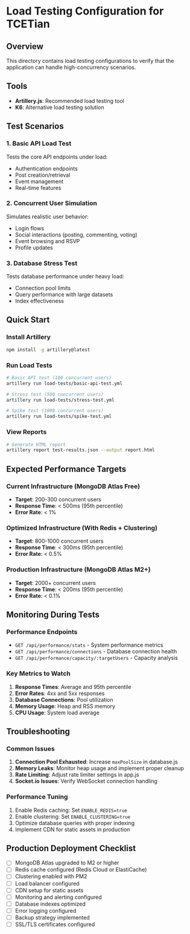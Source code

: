 # Load Testing Configuration for TCETian

## Overview
This directory contains load testing configurations to verify that the application can handle high-concurrency scenarios.

## Tools
- **Artillery.js**: Recommended load testing tool
- **K6**: Alternative load testing solution

## Test Scenarios

### 1. Basic API Load Test
Tests the core API endpoints under load:
- Authentication endpoints
- Post creation/retrieval
- Event management
- Real-time features

### 2. Concurrent User Simulation
Simulates realistic user behavior:
- Login flows
- Social interactions (posting, commenting, voting)
- Event browsing and RSVP
- Profile updates

### 3. Database Stress Test
Tests database performance under heavy load:
- Connection pool limits
- Query performance with large datasets
- Index effectiveness

## Quick Start

### Install Artillery
```bash
npm install -g artillery@latest
```

### Run Load Tests
```bash
# Basic API test (100 concurrent users)
artillery run load-tests/basic-api-test.yml

# Stress test (500 concurrent users)
artillery run load-tests/stress-test.yml

# Spike test (1000 concurrent users)
artillery run load-tests/spike-test.yml
```

### View Reports
```bash
# Generate HTML report
artillery report test-results.json --output report.html
```

## Expected Performance Targets

### Current Infrastructure (MongoDB Atlas Free)
- **Target**: 200-300 concurrent users
- **Response Time**: < 500ms (95th percentile)
- **Error Rate**: < 1%

### Optimized Infrastructure (With Redis + Clustering)
- **Target**: 800-1000 concurrent users  
- **Response Time**: < 300ms (95th percentile)
- **Error Rate**: < 0.5%

### Production Infrastructure (MongoDB Atlas M2+)
- **Target**: 2000+ concurrent users
- **Response Time**: < 200ms (95th percentile)
- **Error Rate**: < 0.1%

## Monitoring During Tests

### Performance Endpoints
- `GET /api/performance/stats` - System performance metrics
- `GET /api/performance/connections` - Database connection health
- `GET /api/performance/capacity/:targetUsers` - Capacity analysis

### Key Metrics to Watch
1. **Response Times**: Average and 95th percentile
2. **Error Rates**: 4xx and 5xx responses
3. **Database Connections**: Pool utilization
4. **Memory Usage**: Heap and RSS memory
5. **CPU Usage**: System load average

## Troubleshooting

### Common Issues
1. **Connection Pool Exhausted**: Increase `maxPoolSize` in database.js
2. **Memory Leaks**: Monitor heap usage and implement proper cleanup
3. **Rate Limiting**: Adjust rate limiter settings in app.js
4. **Socket.io Issues**: Verify WebSocket connection handling

### Performance Tuning
1. Enable Redis caching: Set `ENABLE_REDIS=true`
2. Enable clustering: Set `ENABLE_CLUSTERING=true`
3. Optimize database queries with proper indexing
4. Implement CDN for static assets in production

## Production Deployment Checklist

- [ ] MongoDB Atlas upgraded to M2 or higher
- [ ] Redis cache configured (Redis Cloud or ElastiCache)
- [ ] Clustering enabled with PM2
- [ ] Load balancer configured
- [ ] CDN setup for static assets
- [ ] Monitoring and alerting configured
- [ ] Database indexes optimized
- [ ] Error logging configured
- [ ] Backup strategy implemented
- [ ] SSL/TLS certificates configured